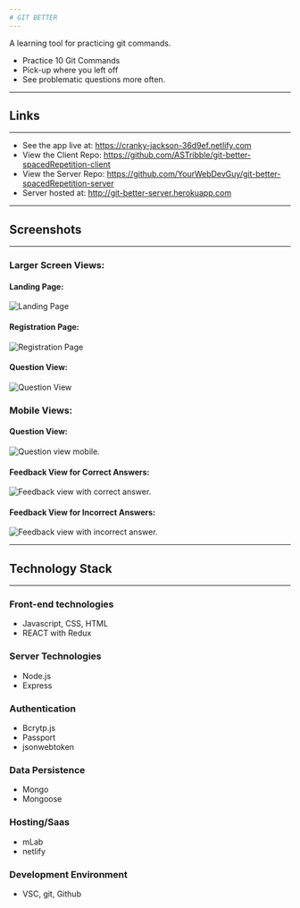 ```yaml
---
# GIT BETTER
---
```


A learning tool for practicing git commands.
  - Practice 10 Git Commands
  - Pick-up where you left off
  - See problematic questions more often.  

---
## Links
---
  - See the app live at: https://cranky-jackson-36d9ef.netlify.com
  - View the Client Repo: https://github.com/ASTribble/git-better-spacedRepetition-client
  - View the Server Repo: https://github.com/YourWebDevGuy/git-better-spacedRepetition-server
  - Server hosted at: http://git-better-server.herokuapp.com

---
## Screenshots
---

### Larger Screen Views:

#### Landing Page:
![Landing Page](./src/screenshots/log-in-view-full.png)

#### Registration Page:
![Registration Page](./src/screenshots/registration-full.png)

#### Question View:
![Question View](./src/screenshots/question-view-full.png)

### Mobile Views:

#### Question View:
![Question view mobile.](./src/screenshots/question-view-mobile.png)

#### Feedback View for Correct Answers:
![Feedback view with correct answer.](./src/screenshots/feedback-correct-mobile.png)

#### Feedback View for Incorrect Answers:
![Feedback view with incorrect answer.](./src/screenshots/feedback-incorrect-mobile.png)

---
## Technology Stack
---

### Front-end technologies​
- Javascript, CSS, HTML
- REACT with Redux

### Server Technologies
- Node.js
- Express

### Authentication
- Bcrytp.js
- Passport
- jsonwebtoken

### Data Persistence
- ​Mongo
- Mongoose

### Hosting/Saas
- mLab
- netlify

### ​Development Environment
- VSC, git, Github

